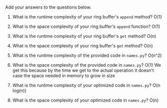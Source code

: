 Add your answers to the questions below.

1. What is the runtime complexity of your ring buffer's `append` method?
   O(1)

2. What is the space complexity of your ring buffer's `append` function?
   O(1)
3. What is the runtime complexity of your ring buffer's `get` method?
   O(n)

4. What is the space complexity of your ring buffer's `get` method?
   O(n)

5. What is the runtime complexity of the provided code in `names.py`?
   O(n^2)
6. What is the space complexity of the provided code in `names.py`?
   O(1)
   We get this because by the time we get to the actual operation it doesn't case the space needed in memory to grow in size

7. What is the runtime complexity of your optimized code in `names.py`?
   O(n log(n))
8. What is the space complexity of your optimized code in `names.py`?
   O(n)
